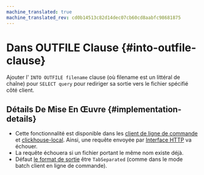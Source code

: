 ```yaml
---
machine_translated: true
machine_translated_rev: cd0b14513c82d14dec07cb60cd8aabfc98681875
---
```


# Dans OUTFILE Clause {#into-outfile-clause}

Ajouter l' `INTO OUTFILE filename` clause (où filename est un littéral de chaîne) pour `SELECT query` pour rediriger sa sortie vers le fichier spécifié côté client.

## Détails De Mise En Œuvre {#implementation-details}

-   Cette fonctionnalité est disponible dans les [client de ligne de commande](../../../interfaces/cli.md) et [clickhouse-local](../../../operations/utilities/clickhouse-local.md). Ainsi, une requête envoyée par [Interface HTTP](../../../interfaces/http.md) va échouer.
-   La requête échouera si un fichier portant le même nom existe déjà.
-   Défaut [le format de sortie](../../../interfaces/formats.md) être `TabSeparated` (comme dans le mode batch client en ligne de commande).
